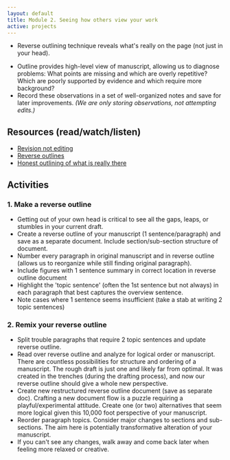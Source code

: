```yaml
---
layout: default
title: Module 2. Seeing how others view your work
active: projects
---
```


- Reverse outlining technique reveals what's really on the page (not just in your head).
<!-- - Highlight topic sentences and note where paragraphs lack a good topic sentence or should be split into multiple paragraphs. -->
- Outline provides high-level view of manuscript, allowing us to diagnose problems: What points are missing and which are overly repetitive? Which are poorly supported by evidence and which require more background?
- Record these observations in a set of well-organized notes and save for later improvements. *(We are only storing observations, not attempting edits.)*

## Resources (read/watch/listen)

* [Revision not editing](https://patthomson.net/2014/02/24/good-academic-writing-its-about-revision-not-editing/)
* [Reverse outlines](https://explorationsofstyle.com/2011/02/09/reverse-outlines/)
* [Honest outlining of what is really there](https://explorationsofstyle.com/2013/08/29/truth-in-outlining/)

## Activities

### 1. Make a reverse outline
* Getting out of your own head is critical to see all the gaps, leaps, or stumbles in your current draft.
* Create a reverse outline of your manuscript (1 sentence/paragraph) and save as a separate document. Include section/sub-section structure of document.
* Number every paragraph in original manuscript and in reverse outline (allows us to reorganize while still finding original paragraph).
* Include figures with 1 sentence summary in correct location in reverse outline document
* Highlight the 'topic sentence' (often the 1st sentence but not always) in each paragraph that best captures the overview sentence.
* Note cases where 1 sentence seems insufficient (take a stab at writing 2 topic sentences)

### 2. Remix your reverse outline

* Split trouble paragraphs that require 2 topic sentences and update reverse outline.
* Read over reverse outline and analyze for logical order or manuscript. There are countless possibilities for structure and ordering of a manuscript. The rough draft is just one and likely far from optimal. It was created in the trenches (during the drafting process), and now our reverse outline should give a whole new perspective.
* Create new restructured reverse outline document (save as separate doc). Crafting a new document flow is a puzzle requiring a playful/experimental attitude. Create one (or two) alternatives that seem more logical given this 10,000 foot perspective of your manuscript.
* Reorder paragraph topics. Consider major changes to sections and sub-sections. The aim here is potentially transformative alteration of your manuscript.
* If you can't see any changes, walk away and come back later when feeling more relaxed or creative.
